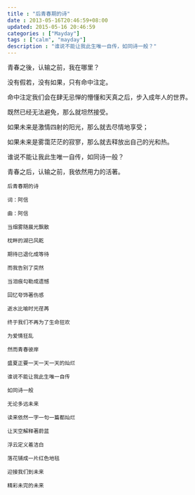 ```yaml
---
title : "后青春期的诗"
date : 2013-05-16T20:46:59+08:00
updated: 2015-05-16 20:46:59
categories : ["Mayday"]
tags : ["calm", "mayday"]
description : "谁说不能让我此生唯一自传，如同诗一般？"
---
```


青春之後，认输之前，我在哪里？

没有假若，没有如果，只有命中注定。

命中注定我们会在肆无忌惮的懵懂和天真之后，步入成年人的世界。

既然已经无法避免，那么就坦然接受。

如果未来是激情四射的阳光，那么就去尽情地享受；

如果未来是雾霭茫茫的寂寥，那么就去释放出自己的光和热。

谁说不能让我此生唯一自传，如同诗一般？

青春之后，认输之前，我依然用力的活著。

```
后青春期的诗

词：阿信

曲：阿信

当烟雾随晨光飘散 

枕畔的湖已风乾 

期待已退化成等待 

而我告别了突然 

当泪痕勾勒成遗憾 

回忆夸饰著伤感 

逝水比喻时光荏苒 

终于我们不再为了生命狂欢 

为爱情狂乱

然而青春彼岸 

盛夏正要一天一天一天的灿烂

谁说不能让我此生唯一自传 

如同诗一般 

无论多远未来 

读来依然一字一句一篇都灿烂 

让天空解释著蔚蓝 

浮云定义着洁白 

落花铺成一片红色地毯 

迎接我们到未来 

精彩未完的未来
```
